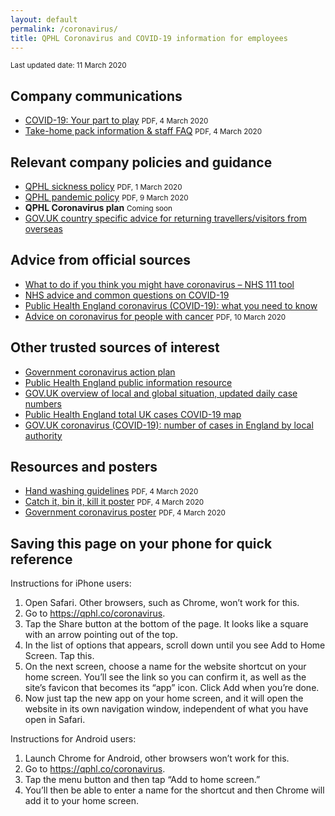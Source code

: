 ```yaml
---
layout: default
permalink: /coronavirus/
title: QPHL Coronavirus and COVID-19 information for employees
---
```


<small>Last updated date: 11 March 2020</small>

## Company communications

- [COVID-19: Your part to play](/downloads/covid-19-your-part-to-play.pdf) <small>PDF, 4 March 2020</small>
- [Take-home pack information & staff FAQ](/downloads/take-home-pack-information.pdf) <small>PDF, 4 March 2020</small>

## Relevant company policies and guidance

- [QPHL sickness policy](/downloads/qphl-sickness-policy.pdf) <small>PDF, 1 March 2020</small>
- [QPHL pandemic policy](/downloads/qphl-pandemic-policy.pdf) <small>PDF, 9 March 2020</small>
- **QPHL Coronavirus plan** <small>Coming soon</small>
- [GOV.UK country specific advice for returning travellers/visitors from overseas](https://www.gov.uk/government/publications/covid-19-specified-countries-and-areas/covid-19-specified-countries-and-areas-with-implications-for-returning-travellers-or-visitors-arriving-in-the-uk)


## Advice from official sources

- [What to do if you think you might have coronavirus – NHS 111 tool](https://111.nhs.uk/service/COVID-19/)
- [NHS advice and common questions on COVID-19](https://www.nhs.uk/conditions/coronavirus-covid-19/)
- [Public Health England coronavirus (COVID-19): what you need to know](https://publichealthmatters.blog.gov.uk/2020/01/23/wuhan-novel-coronavirus-what-you-need-to-know/)
- [Advice on coronavirus for people with cancer](/downloads/advice-on-coronavirus-for-people-with-cancer.pdf) <small>PDF, 10 March 2020</small>


## Other trusted sources of interest

- [Government coronavirus action plan](https://assets.publishing.service.gov.uk/government/uploads/system/uploads/attachment_data/file/869827/Coronavirus_action_plan_-_a_guide_to_what_you_can_expect_across_the_UK.pdf)
- [Public Health England public information resource](https://campaignresources.phe.gov.uk/resources/campaigns/101-coronavirus-/resources)
- [GOV.UK overview of local and global situation, updated daily case numbers](https://www.gov.uk/guidance/coronavirus-covid-19-information-for-the-public)
- [Public Health England total UK cases COVID-19 map](https://www.arcgis.com/apps/opsdashboard/index.html#/f94c3c90da5b4e9f9a0b19484dd4bb14)
- [GOV.UK coronavirus (COVID-19): number of cases in England by local authority](https://www.gov.uk/government/publications/coronavirus-covid-19-number-of-cases-in-england/coronavirus-covid-19-number-of-cases-in-england)

## Resources and posters

- [Hand washing guidelines](/downloads/hand-washing-guidelines.pdf) <small>PDF, 4 March 2020</small>
- [Catch it, bin it, kill it poster](/downloads/catch-bin-kill.pdf) <small>PDF, 4 March 2020</small>
- [Government coronavirus poster](/downloads/government-coronavirus-poster.pdf) <small>PDF, 4 March 2020</small>

## Saving this page on your phone for quick reference

Instructions for iPhone users:

1. Open Safari. Other browsers, such as Chrome, won’t work for this.
2. Go to https://qphl.co/coronavirus.  
3. Tap the Share button at the bottom of the page. It looks like a square with an arrow pointing out of the top.
4. In the list of options that appears, scroll down until you see Add to Home Screen. Tap this.
5. On the next screen, choose a name for the website shortcut on your home screen. You’ll see the link so you can confirm it, as well as the site’s favicon that becomes its “app” icon. Click Add when you’re done.
6. Now just tap the new app on your home screen, and it will open the website in its own navigation window, independent of what you have open in Safari.

Instructions for Android users:

1. Launch Chrome for Android, other browsers won’t work for this.
2. Go to https://qphl.co/coronavirus.  
3. Tap the menu button and then tap “Add to home screen.”
4. You’ll then be able to enter a name for the shortcut and then Chrome will add it to your home screen.